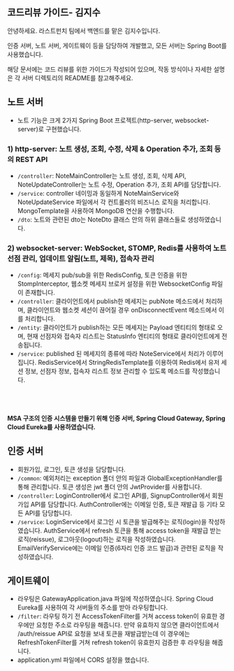 ## 코드리뷰 가이드- 김지수

안녕하세요. 라스트펀치 팀에서 백엔드를 맡은 김지수입니다.

인증 서버, 노트 서버, 게이트웨이 등을 담당하여 개발했고, 모든 서버는 Spring Boot를 사용했습니다.

해당 문서에는 코드 리뷰를 위한 가이드가 작성되어 있으며, 작동 방식이나 자세한 설명은 각 서버 디렉토리의 README를 참고해주세요.

## 노트 서버
- 노트 기능은 크게 2가지 Spring Boot 프로젝트(http-server, websocket-server)로 구현했습니다.
### 1) http-server: 노트 생성, 조회, 수정, 삭제 & Operation 추가, 조회 등의 REST API
- `/controller`: NoteMainController는 노트 생성, 조회, 삭제 API, NoteUpdateController는 노트 수정, Operation 추가, 조회 API를 담당합니다.
- `/service`: controller 네이밍과 동일하게 NoteMainService와 NoteUpdateService 파일에서 각 컨트롤러의 비즈니스 로직을 처리합니다. MongoTemplate을 사용하여 MongoDB 연산을 수행합니다.
- `/dto`: 노트와 관련된 dto는 NoteDto 클래스 안의 하위 클래스들로 생성하였습니다.

### 2) websocket-server: WebSocket, STOMP, Redis를 사용하여 노트 선점 관리, 업데이트 알림(노트, 제목), 접속자 관리
- `/config`: 메세지 pub/sub을 위한 RedisConfig, 토큰 인증을 위한 StompInterceptor, 웹소켓 메세지 브로커 설정을 위한 WebsocketConfig 파일이 존재합니다.
- `/controller`: 클라이언트에서 publish한 메세지는 pubNote 메소드에서 처리하며, 클라이언트와 웹소켓 세션이 끊어질 경우 onDisconnectEvent 메소드에서 이를 처리합니다.
- `/entity`: 클라이언트가 publish하는 모든 메세지는 Payload 엔티티의 형태로 오며, 현재 선점자와 접속자 리스트는 StatusInfo 엔티티의 형태로 클라이언트에게 전송됩니다.
- `/service`: published 된 메세지의 종류에 따라 NoteService에서 처리가 이루어집니다.
  RedisService에서 StringRedisTemplate를 이용하여 Redis에서 유저 세션 정보, 선점자 정보, 접속자 리스트 정보 관리할 수 있도록 메소드를 작성했습니다.

<br></br>
#### MSA 구조의 인증 시스템을 만들기 위해 인증 서버, Spring Cloud Gateway, Spring Cloud Eureka를 사용하였습니다.
## 인증 서버
- 회원가입, 로그인, 토큰 생성을 담당합니다.
- `/common`: 예외처리는 exception 폴더 안의 파일과 GlobalExceptionHandler를 통해 관리합니다. 토큰 생성은 jwt 폴더 안의 JwtProvider를 사용합니다.
- `/controller`: LoginController에서 로그인 API를, SignupController에서 회원가입 API를 담당합니다. AuthController에는 이메일 인증, 토큰 재발급 등 기타 모든 API를 담당합니다.
- `/service`: LoginService에서 로그인 시 토큰을 발급해주는 로직(login)을 작성하였습니다.
  AuthService에서 refresh 토큰을 통해 access token을 재발급 받는 로직(reissue), 로그아웃(logout)하는 로직을 작성하였습니다.
  EmailVerifyService에는 이메일 인증(6자리 인증 코드 발급)과 관련된 로직을 작성하였습니다.

## 게이트웨이
- 라우팅은 GatewayApplication.java 파일에 작성하였습니다. Spring Cloud Eureka를 사용하여 각 서버들의 주소를 받아 라우팅합니다.
- `/filter`: 라우팅 하기 전 AccessTokenFilter를 거쳐 access token이 유효한 경우에만 요청한 주소로 라우팅을 해줍니다.
  만약 유효하지 않으면 클라이언트에서 /auth/reissue API로 요청을 보내 토큰을 재발급받는데 이 경우에는 RefreshTokenFilter를 거쳐 refresh token이 유효한지 검증한 후 라우팅을 해줍니다.
- application.yml 파일에서 CORS 설정을 했습니다.
